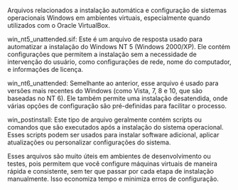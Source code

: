  Arquivos relacionados a instalação automática e configuração de sistemas operacionais Windows em ambientes virtuais, especialmente quando utilizados com o Oracle VirtualBox.

win_nt5_unattended.sif: Este é um arquivo de resposta usado para automatizar a instalação do Windows NT 5 (Windows 2000/XP). Ele contém configurações que permitem a instalação sem a necessidade de intervenção do usuário, como configurações de rede, nome do computador, e informações de licença.

win_nt6_unattended: Semelhante ao anterior, esse arquivo é usado para versões mais recentes do Windows (como Vista, 7, 8 e 10, que são baseadas no NT 6). Ele também permite uma instalação desatendida, onde várias opções de configuração são pré-definidas para facilitar o processo.

win_postinstall: Este tipo de arquivo geralmente contém scripts ou comandos que são executados após a instalação do sistema operacional. Esses scripts podem ser usados para instalar software adicional, aplicar atualizações ou personalizar configurações do sistema.

Esses arquivos são muito úteis em ambientes de desenvolvimento ou testes, pois permitem que você configure máquinas virtuais de maneira rápida e consistente, sem ter que passar por cada etapa de instalação manualmente. Isso economiza tempo e minimiza erros de configuração.



